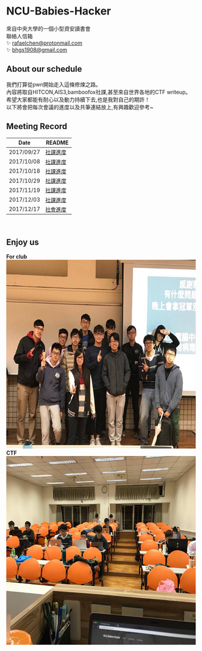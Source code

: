 # NCU-Babies-Hacker
來自中央大學的一個小型資安讀書會  
聯絡人信箱  
:sparkles: rafaelchen@protonmail.com  
:sparkles: bhgs1908@gmail.com  

## About our schedule
我們打算從pwn開始走入這條修煉之路。  
內容將取自HITCON,AIS3,bamboofox社課,甚至來自世界各地的CTF writeup。  
希望大家都能有耐心以及動力持續下去,也是我對自己的期許！  
以下將會把每次會議的進度以及共筆連結放上,有興趣歡迎參考~  
 
## Meeting Record  
Date         | README
------------ | -------------
2017/09/27 | [社課進度](https://github.com/shinmao/NCU-Babies-Hacker/blob/master/meeting/170927.md)  
2017/10/08 | [社課進度](https://github.com/shinmao/NCU-Babies-Hacker/blob/master/meeting/171008.md)
2017/10/18 | [社課進度](https://github.com/shinmao/NCU-Babies-Hacker/blob/master/meeting/171018.md)
2017/10/29 | [社課進度](https://github.com/shinmao/NCU-Babies-Hacker/blob/master/meeting/171029.md)
2017/11/19 | [社課進度](https://github.com/shinmao/NCU-Babies-Hacker/blob/master/meeting/171119.md)  
2017/12/03 | [社課進度](https://github.com/shinmao/NCU-Babies-Hacker/blob/master/meeting/171203.md)  
2017/12/17 | [社會進度](https://github.com/shinmao/NCU-Babies-Hacker/blob/master/meeting/171217.md)
  

## Enjoy us
**For club**  
<img src="https://github.com/shinmao/NCU-Babies-Hacker/blob/master/meeting/club.jpg" width="650" height="500">  
**CTF**  
<img src="https://github.com/shinmao/NCU-Babies-Hacker/blob/master/meeting/CTF.jpg" width="650" height="500">  
  

